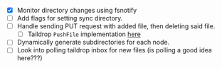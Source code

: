 - [x] Monitor directory changes using fsnotify
- [ ] Add flags for setting sync directory.
- [ ] Handle sending PUT request with added file, then deleting said file.
  - [ ] Taildrop `PushFile` implementation [here](https://github.com/tailscale/tailscale/blob/main/client/tailscale/tailscale.go#L329) 
- [ ] Dynamically generate subdirectories for each node.
- [ ] Look into polling taildrop inbox for new files (is polling a good idea here???)
